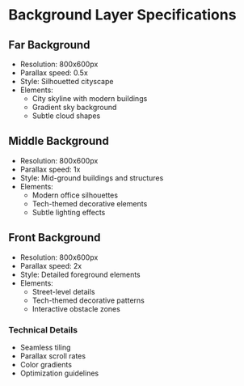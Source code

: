 # Background Layer Specifications

## Far Background
- Resolution: 800x600px
- Parallax speed: 0.5x
- Style: Silhouetted cityscape
- Elements:
  - City skyline with modern buildings
  - Gradient sky background
  - Subtle cloud shapes

## Middle Background
- Resolution: 800x600px
- Parallax speed: 1x
- Style: Mid-ground buildings and structures
- Elements:
  - Modern office silhouettes
  - Tech-themed decorative elements
  - Subtle lighting effects

## Front Background
- Resolution: 800x600px
- Parallax speed: 2x
- Style: Detailed foreground elements
- Elements:
  - Street-level details
  - Tech-themed decorative patterns
  - Interactive obstacle zones

### Technical Details
- Seamless tiling
- Parallax scroll rates
- Color gradients
- Optimization guidelines 